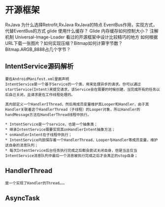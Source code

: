 # 开源框架
RxJava
为什么选择Retrofit,RxJava
RxJava的特点
EventBus作用，实现方式，代替EventBus的方式
glide 使用什么缓存？
Glide 内存缓存如何控制大小？
注解机制
Universal-Image-Loader
看过的开源框架中设计比较精巧的地方
如何根据URL下载一张图片？如何实现压缩？Bitmap如何计算字节数？Bitmap.ARGB_8888占几个字节？

## IntentService源码解析
    要在AndroidManifest.xml里面声明
    IntentService是一个基于Service的一个类，用来处理异步的请求。你可以通过startService(Intent)来提交请求，该Service会在需要的时候创建，当完成所有的任务以后自己关闭，且请求是在工作线程处理的。

    其内部定义一个HandlerIThread，然后用成员变量维护其Looper和Handler，由于其Handler关联着这个HandlerThread（子线程）的Looper对象，所以Handler的handMessage方法在HandlerThread线程中执行。

    * IntentService是一个service，也是一个抽象类；
    * 继承IntentService需要实现其onHandlerIntent抽象方法；
    * onHandlerIntent在子线程中执行；
    * IntentService内部保存着一个HandlerThread、Looper与Handler等成员变量，维护这自身的消息队列；
    * 每次IntentService后台任务执行完成之后都会尝试关闭自身，但是当且仅当IntentService消息队列中最后一个消息被执行完成之后才会真正的stop自身；

## HandlerThread
    是一个实现了Handler的Thread。。。

## AsyncTask
